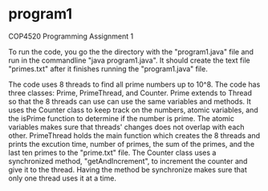 # program1
COP4520 Programming Assignment 1

To run the code, you go the the directory with the "program1.java" file and run in the commandline "java program1.java".
It should create the text file "primes.txt" after it finishes running the "program1.java" file.

The code uses 8 threads to find all prime numbers up to 10^8. The code has three classes: Prime, PrimeThread, and Counter. Prime extends to Thread so that the 8 threads can use can use the same variables and methods. It uses the Counter class to keep track on the numbers, atomic variables, and the isPrime function to determine if the number is prime. The atomic variables makes sure that threads' changes does not overlap with each other. PrimeThread holds the main function which creates the 8 threads and prints the excution time, number of primes, the sum of the primes, and the last ten primes to the "prime.txt" file. The Counter class uses a synchronized method, "getAndIncrement", to increment the counter and give it to the thread. Having the method be synchronize makes sure that only one thread uses it at a time.
